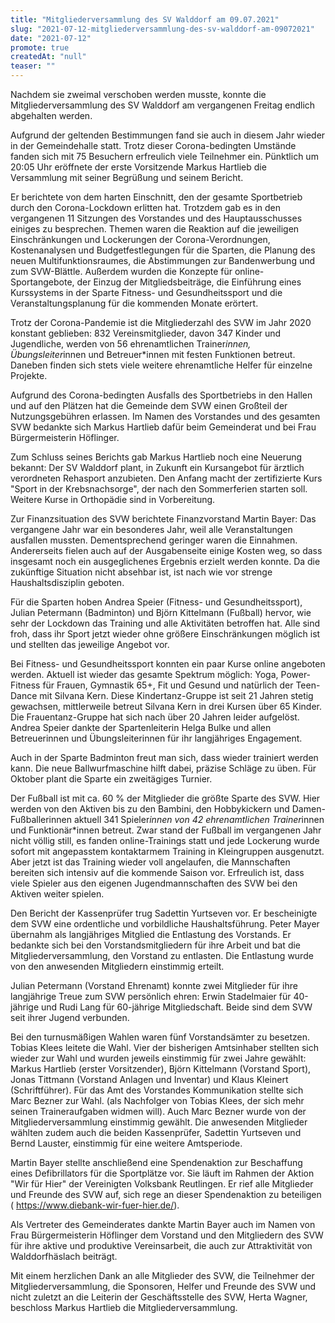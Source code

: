 ```yaml
---
title: "Mitgliederversammlung des SV Walddorf am 09.07.2021"
slug: "2021-07-12-mitgliederversammlung-des-sv-walddorf-am-09072021"
date: "2021-07-12"
promote: true
createdAt: "null"
teaser: ""
---
```

Nachdem sie zweimal verschoben werden musste, konnte die Mitgliederversammlung des SV Walddorf am vergangenen Freitag endlich abgehalten werden.


Aufgrund der geltenden Bestimmungen fand sie auch in diesem Jahr wieder in der Gemeinde&shy;halle statt. Trotz dieser Corona-bedingten Umstände fanden sich mit 75 Besuchern erfreulich viele Teilnehmer ein. Pünktlich um 20:05 Uhr eröffnete der erste Vorsitzende Markus Hartlieb die Versammlung mit seiner Begrüßung und seinem Bericht.


Er berichtete von dem harten Einschnitt, den der gesamte Sportbetrieb durch den Corona-Lockdown erlitten hat. Trotzdem gab es in den vergangenen 11 Sitzungen des Vorstandes und des Hauptausschusses einiges zu besprechen. Themen waren die Reaktion auf die jeweiligen Einschränkungen und Lockerungen der Corona-Verordnungen, Kostenanalysen und Budgetfestlegungen für die Sparten, die Planung des neuen Multifunktionsraumes, die Abstimmungen zur Bandenwerbung und zum SVW-Blättle. Außerdem wurden die Konzepte für online-Sportangebote, der Einzug der Mitgliedsbeiträge, die Einführung eines Kurssystems in der Sparte Fitness- und Gesundheitssport und die Veranstaltungsplanung für die kommenden Monate erörtert.


Trotz der Corona-Pandemie ist die Mitgliederzahl des SVW im Jahr 2020 konstant geblieben: 832 Vereinsmitglieder, davon 347 Kinder und Jugendliche, werden von 56 ehrenamtlichen Trainer*innen, Übungsleiter*innen und Betreuer*innen mit festen Funktionen betreut. Daneben finden sich stets viele weitere ehrenamtliche Helfer für einzelne Projekte.


Aufgrund des Corona-bedingten Ausfalls des Sportbetriebs in den Hallen und auf den Plätzen hat die Gemeinde dem SVW einen Großteil der Nutzungsgebühren erlassen. Im Namen des Vorstandes und des gesamten SVW bedankte sich Markus Hartlieb dafür beim Gemeinderat und bei Frau Bürgermeisterin Höflinger.


Zum Schluss seines Berichts gab Markus Hartlieb noch eine Neuerung bekannt: Der SV Walddorf plant, in Zukunft ein Kursangebot für ärztlich verordneten Rehasport anzubieten. Den Anfang macht der zertifizierte Kurs "Sport in der Krebsnachsorge", der nach den Sommerferien starten soll. Weitere Kurse in Orthopädie sind in Vorbereitung.


Zur Finanzsituation des SVW berichtete Finanzvorstand Martin Bayer: Das vergangene Jahr war ein besonderes Jahr, weil alle Veranstaltungen ausfallen mussten. Dementsprechend geringer waren die Einnahmen. Andererseits fielen auch auf der Ausgabenseite einige Kosten weg, so dass insgesamt noch ein ausgeglichenes Ergebnis erzielt werden konnte. Da die zukünftige Situation nicht absehbar ist, ist nach wie vor strenge Haushaltsdisziplin geboten.


Für die Sparten hoben Andrea Speier (Fitness- und Gesundheitssport), Julian Petermann (Badminton) und Björn Kittelmann (Fußball) hervor, wie sehr der Lockdown das Training und alle Aktivitäten betroffen hat. Alle sind froh, dass ihr Sport jetzt wieder ohne größere Einschränkungen möglich ist und stellten das jeweilige Angebot vor.


Bei Fitness- und Gesundheitssport konnten ein paar Kurse online angeboten werden. Aktuell ist wieder das gesamte Spektrum möglich: Yoga, Power-Fitness für Frauen, Gymnastik 65+, Fit und Gesund und natürlich der Teen-Dance mit Silvana Kern. Diese Kindertanz-Gruppe ist seit 21 Jahren stetig gewachsen, mittlerweile betreut Silvana Kern in drei Kursen über 65 Kinder. Die Frauentanz-Gruppe hat sich nach über 20 Jahren leider aufgelöst. Andrea Speier dankte der Spartenleiterin Helga Bulke und allen Betreuerinnen und Übungsleiterinnen für ihr langjähriges Engagement.


Auch in der Sparte Badminton freut man sich, dass wieder trainiert werden kann. Die neue Ballwurfmaschine hilft dabei, präzise Schläge zu üben. Für Oktober plant die Sparte ein zweitägiges Turnier.


Der Fußball ist mit ca. 60 % der Mitglieder die größte Sparte des SVW. Hier werden von den Aktiven bis zu den Bambini, den Hobbykickern und Damen-Fußballerinnen aktuell 341 Spieler*innen von 42 ehrenamtlichen Trainer*innen und Funktionär*innen betreut. Zwar stand der Fußball im vergangenen Jahr nicht völlig still, es fanden online-Trainings statt und jede Lockerung wurde sofort mit angepasstem kontaktarmem Training in Kleingruppen ausgenutzt. Aber jetzt ist das Training wieder voll angelaufen, die Mannschaften bereiten sich intensiv auf die kommende Saison vor. Erfreulich ist, dass viele Spieler aus den eigenen Jugend&shy;mannschaften des SVW bei den Aktiven weiter spielen.


Den Bericht der Kassenprüfer trug Sadettin Yurtseven vor. Er bescheinigte dem SVW eine ordentliche und vorbildliche Haushaltsführung. Peter Mayer übernahm als langjähriges Mitglied die Entlastung des Vorstands. Er bedankte sich bei den Vorstandsmitgliedern für ihre Arbeit und bat die Mitgliederversammlung, den Vorstand zu entlasten. Die Entlastung wurde von den anwesenden Mitgliedern einstimmig erteilt.


Julian Petermann (Vorstand Ehrenamt) konnte zwei Mitglieder für ihre langjährige Treue zum SVW persönlich ehren: Erwin Stadelmaier für 40-jährige und Rudi Lang für 60-jährige Mitgliedschaft. Beide sind dem SVW seit ihrer Jugend verbunden.


Bei den turnusmäßigen Wahlen waren fünf Vorstandsämter zu besetzen. Tobias Klees leitete die Wahl. Vier der bisherigen Amtsinhaber stellten sich wieder zur Wahl und wurden jeweils einstimmig für zwei Jahre gewählt: Markus Hartlieb (erster Vorsitzender), Björn Kittelmann (Vorstand Sport), Jonas Tittmann (Vorstand Anlagen und Inventar) und Klaus Kleinert (Schriftführer). Für das Amt des Vorstandes Kommunikation stellte sich Marc Bezner zur Wahl. (als Nachfolger von Tobias Klees, der sich mehr seinen Traineraufgaben widmen will). Auch Marc Bezner wurde von der Mitgliederversammlung einstimmig gewählt. Die anwesenden Mitglieder wählten zudem auch die beiden Kassenprüfer, Sadettin Yurtseven und Bernd Lauster, einstimmig für eine weitere Amtsperiode.


Martin Bayer stellte anschließend eine Spendenaktion zur Beschaffung eines Defibrillators für die Sportplätze vor. Sie läuft im Rahmen der Aktion "Wir für Hier" der Vereinigten Volksbank Reutlingen. Er rief alle Mitglieder und Freunde des SVW auf, sich rege an dieser Spendenaktion zu beteiligen ( https://www.diebank-wir-fuer-hier.de/).


Als Vertreter des Gemeinderates dankte Martin Bayer auch im Namen von Frau Bürger&shy;meisterin Höflinger dem Vorstand und den Mitgliedern des SVW für ihre aktive und produktive Vereinsarbeit, die auch zur Attraktivität von Walddorfhäslach beiträgt.


Mit einem herzlichen Dank an alle Mitglieder des SVW, die Teilnehmer der Mitglieder&shy;versammlung, die Sponsoren, Helfer und Freunde des SVW und nicht zuletzt an die Leiterin der Geschäftsstelle des SVW, Herta Wagner, beschloss Markus Hartlieb die Mitglieder&shy;versammlung.
